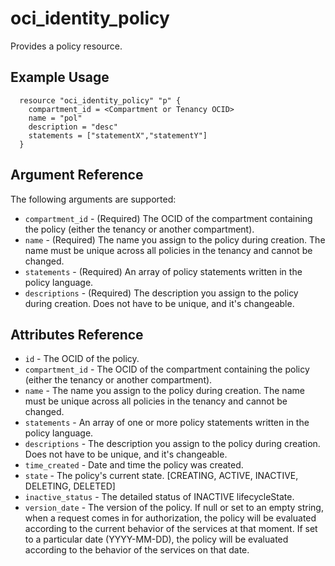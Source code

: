 # oci\_identity\_policy

Provides a policy resource.

## Example Usage

```
  resource "oci_identity_policy" "p" {
    compartment_id = <Compartment or Tenancy OCID>
    name = "pol"
    description = "desc"
    statements = ["statementX","statementY"]
  }
```

## Argument Reference

The following arguments are supported:

* `compartment_id` - (Required) The OCID of the compartment containing the policy (either the tenancy or another compartment).
* `name` - (Required) The name you assign to the policy during creation. The name must be unique across all policies in the tenancy and cannot be changed.
* `statements` - (Required) An array of policy statements written in the policy language.
* `descriptions` - (Required) The description you assign to the policy during creation. Does not have to be unique, and it's changeable.


## Attributes Reference
* `id` - The OCID of the policy.
* `compartment_id` - The OCID of the compartment containing the policy (either the tenancy or another compartment).
* `name` - The name you assign to the policy during creation. The name must be unique across all policies in the tenancy and cannot be changed.
* `statements` - An array of one or more policy statements written in the policy language.
* `descriptions` - The description you assign to the policy during creation. Does not have to be unique, and it's changeable.
* `time_created` - Date and time the policy was created.
* `state` - The policy's current state. [CREATING, ACTIVE, INACTIVE, DELETING, DELETED]
* `inactive_status` - The detailed status of INACTIVE lifecycleState.
* `version_date` - The version of the policy. If null or set to an empty string, when a request comes in for authorization, the policy will be evaluated according to the current behavior of the services at that moment. If set to a particular date (YYYY-MM-DD), the policy will be evaluated according to the behavior of the services on that date.
